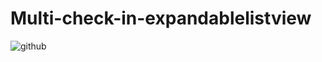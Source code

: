 Multi-check-in-expandablelistview
=================================
![github](https://github.com/swingseagull/Multi-check-in-expandablelistview/blob/master/multicheck-expandablelistview.png)